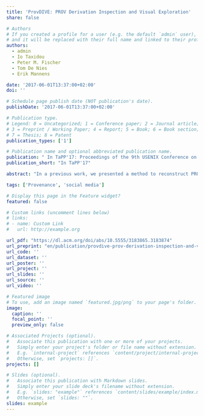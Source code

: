 ```yaml
---
title: 'ProvDIVE: PROV Derivation Inspection and Visual Exploration'
share: false

# Authors
# If you created a profile for a user (e.g. the default `admin` user), write the username (folder name) here
# and it will be replaced with their full name and linked to their profile.
authors:
  - admin
  - Io Taxidou
  - Peter M. Fischer
  - Tom De Nies
  - Erik Mannens

date: '2017-06-01T13:37:00+02:00'
doi: ''

# Schedule page publish date (NOT publication's date).
publishDate: '2017-06-01T13:37:00+02:00'

# Publication type.
# Legend: 0 = Uncategorized; 1 = Conference paper; 2 = Journal article;
# 3 = Preprint / Working Paper; 4 = Report; 5 = Book; 6 = Book section;
# 7 = Thesis; 8 = Patent
publication_types: ['1']

# Publication name and optional abbreviated publication name.
publication: " In TaPP'17: Proceedings of the 9th USENIX Conference on Theory and Practice of Provenance"
publication_short: "In TaPP'17"

abstract: "In a previous work, we presented a method to reconstruct PROV derivations from short social media messages. This method can capture a wide range of information spreading (and thus influence) among users, from explicit attribution like quoting to implicit means like content similarity. When applying this method to real-life datasets containing several million messages (e.g., a popular event), we are creating derivations in the same order of magnitude. To assess the provenance, it is useful to manually inspect the overall structure, the individual derivations and the users involved. Such tasks can be supported well by visualization techniques, yet thousands to millions of nodes are notoriously difficult to visualize."

tags: ['Provenance', 'social media']

# Display this page in the Feature widget?
featured: false

# Custom links (uncomment lines below)
# links:
# - name: Custom Link
#   url: http://example.org

url_pdf: "https://dl.acm.org/doi/abs/10.5555/3183865.3183874"
url_preprint: "en/publication/provdive-prov-derivation-inspection-and-visual-exploration.pdf"
url_code: ''
url_dataset: ''
url_poster: ''
url_project: ''
url_slides: ''
url_source: ''
url_video: ''

# Featured image
# To use, add an image named `featured.jpg/png` to your page's folder.
image:
  caption: ''
  focal_point: ''
  preview_only: false

# Associated Projects (optional).
#   Associate this publication with one or more of your projects.
#   Simply enter your project's folder or file name without extension.
#   E.g. `internal-project` references `content/project/internal-project/index.md`.
#   Otherwise, set `projects: []`.
projects: []

# Slides (optional).
#   Associate this publication with Markdown slides.
#   Simply enter your slide deck's filename without extension.
#   E.g. `slides: "example"` references `content/slides/example/index.md`.
#   Otherwise, set `slides: ""`.
slides: example
---
```


